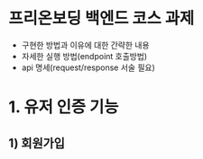 # 프리온보딩 백엔드 코스 과제

- 구현한 방법과 이유에 대한 간략한 내용
- 자세한 실행 방법(endpoint 호출방법)
- api 명세(request/response 서술 필요)

# 1. 유저 인증 기능

## 1) 회원가입
